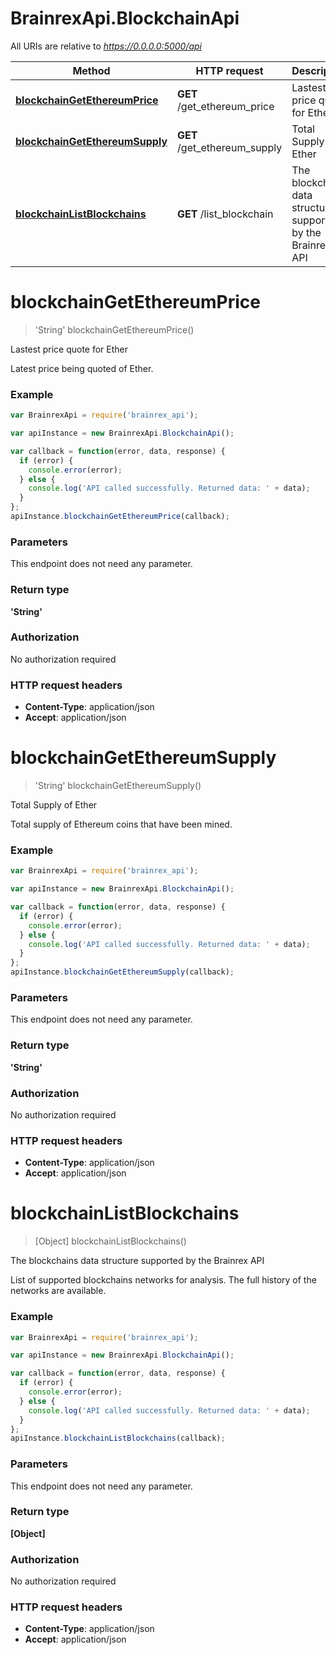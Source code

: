 # BrainrexApi.BlockchainApi

All URIs are relative to *https://0.0.0.0:5000/api*

Method | HTTP request | Description
------------- | ------------- | -------------
[**blockchainGetEthereumPrice**](BlockchainApi.md#blockchainGetEthereumPrice) | **GET** /get_ethereum_price | Lastest price quote for Ether
[**blockchainGetEthereumSupply**](BlockchainApi.md#blockchainGetEthereumSupply) | **GET** /get_ethereum_supply | Total Supply of Ether
[**blockchainListBlockchains**](BlockchainApi.md#blockchainListBlockchains) | **GET** /list_blockchain | The blockchains data structure supported by the Brainrex API


<a name="blockchainGetEthereumPrice"></a>
# **blockchainGetEthereumPrice**
> &#39;String&#39; blockchainGetEthereumPrice()

Lastest price quote for Ether

Latest price being quoted of Ether.

### Example
```javascript
var BrainrexApi = require('brainrex_api');

var apiInstance = new BrainrexApi.BlockchainApi();

var callback = function(error, data, response) {
  if (error) {
    console.error(error);
  } else {
    console.log('API called successfully. Returned data: ' + data);
  }
};
apiInstance.blockchainGetEthereumPrice(callback);
```

### Parameters
This endpoint does not need any parameter.

### Return type

**&#39;String&#39;**

### Authorization

No authorization required

### HTTP request headers

 - **Content-Type**: application/json
 - **Accept**: application/json

<a name="blockchainGetEthereumSupply"></a>
# **blockchainGetEthereumSupply**
> &#39;String&#39; blockchainGetEthereumSupply()

Total Supply of Ether

Total supply of Ethereum coins that have been mined.

### Example
```javascript
var BrainrexApi = require('brainrex_api');

var apiInstance = new BrainrexApi.BlockchainApi();

var callback = function(error, data, response) {
  if (error) {
    console.error(error);
  } else {
    console.log('API called successfully. Returned data: ' + data);
  }
};
apiInstance.blockchainGetEthereumSupply(callback);
```

### Parameters
This endpoint does not need any parameter.

### Return type

**&#39;String&#39;**

### Authorization

No authorization required

### HTTP request headers

 - **Content-Type**: application/json
 - **Accept**: application/json

<a name="blockchainListBlockchains"></a>
# **blockchainListBlockchains**
> [Object] blockchainListBlockchains()

The blockchains data structure supported by the Brainrex API

List of supported blockchains networks for analysis. The full history of the networks are available.

### Example
```javascript
var BrainrexApi = require('brainrex_api');

var apiInstance = new BrainrexApi.BlockchainApi();

var callback = function(error, data, response) {
  if (error) {
    console.error(error);
  } else {
    console.log('API called successfully. Returned data: ' + data);
  }
};
apiInstance.blockchainListBlockchains(callback);
```

### Parameters
This endpoint does not need any parameter.

### Return type

**[Object]**

### Authorization

No authorization required

### HTTP request headers

 - **Content-Type**: application/json
 - **Accept**: application/json


